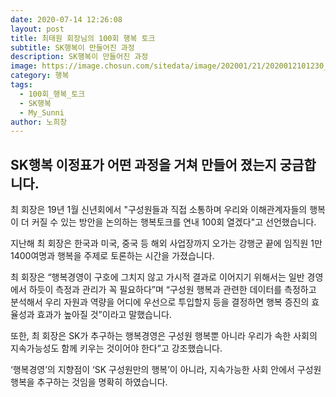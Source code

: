 ```yaml
---
date: 2020-07-14 12:26:08
layout: post
title: 최태원 회장님의 100회 행복 토크
subtitle: SK행복이 만들어진 과정 
description: SK행복이 만들어진 과정 
image: https://image.chosun.com/sitedata/image/202001/21/2020012101230_0.jpg
category: 행복
tags:
  - 100회_행복_토크
  - SK행복
  - My_Sunni
author: 노희창
---
```

## SK행복 이정표가 어떤 과정을 거쳐 만들어 졌는지 궁금합니다.

최 회장은 19년 1월 신년회에서 "구성원들과 직접 소통하며 우리와 이해관계자들의 행복이 더 커질 수 있는 방안을 논의하는 행복토크를 연내 100회 열겠다"고 선언했습니다.


지난해 최 회장은 한국과 미국, 중국 등 해외 사업장까지 오가는 강행군 끝에 임직원 1만1400여명과 행복을 주제로 토론하는 시간을 가졌습니다. 


최 회장은 “행복경영이 구호에 그치지 않고 가시적 결과로 이어지기 위해서는 일반 경영에서 하듯이 측정과 관리가 꼭 필요하다”며 “구성원 행복과 관련한 데이터를 측정하고 분석해서 우리 자원과 역량을 어디에 우선으로 투입할지 등을 결정하면 행복 증진의 효율성과 효과가 높아질 것”이라고 말했습니다. 


또한, 최 회장은 SK가 추구하는 행복경영은 구성원 행복뿐 아니라 우리가 속한 사회의 지속가능성도 함께 키우는 것이어야 한다”고 강조했습니다.


‘행복경영’의 지향점이 ‘SK 구성원만의 행복’이 아니라, 지속가능한 사회 안에서 구성원 행복을 추구하는 것임을 명확히 하였습니다.
